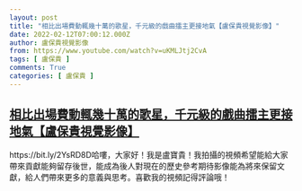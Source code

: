 ```yaml
---
layout: post
title: "相比出場費動輒幾十萬的歌星，千元級的戲曲擂主更接地氣【盧保貴視覺影像】"
date: 2022-02-12T07:00:12.000Z
author: 盧保貴視覺影像
from: https://www.youtube.com/watch?v=uKMLJtj2CvA
tags: [ 盧保貴 ]
comments: True
categories: [ 盧保貴 ]
---
```

<!--1644649212000-->
[相比出場費動輒幾十萬的歌星，千元級的戲曲擂主更接地氣【盧保貴視覺影像】](https://www.youtube.com/watch?v=uKMLJtj2CvA)
------

<div>
https://bit.ly/2YsRD8D哈嘍，大家好！我是盧寶貴！我拍攝的視頻希望能給大家帶來貢獻能夠留存後世，能成為後人對現在的歷史參考期待影像能為將來保留文獻，給人們帶來更多的意義與思考。喜歡我的視頻記得評論哦！
</div>
